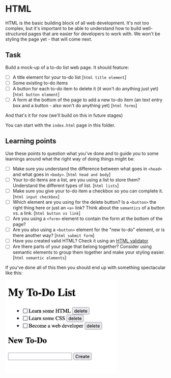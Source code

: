 # HTML

HTML is the basic building block of all web development. It's not too complex, but it's important to be able to understand how to build well-structured pages that are easier for developers to work with. We won't be styling the page yet - that will come next.

## Task

Build a mock-up of a to-do list web page. It should feature:

- [ ] A title element for your to-do list [`html title element`]
- [ ] Some existing to-do items
- [ ] A button for each to-do item to delete it (it won't do anything just yet) [`html button element`]
- [ ] A form at the bottom of the page to add a new to-do item (an text entry box and a button - also won't do anything yet) [`html forms`]

And that's it for now (we'll build on this in future stages)

You can start with the `index.html` page in this folder.

## Learning points

Use these points to question what you've done and to guide you to some learnings around what the right way of doing things might be:

- [ ] Make sure you understand the difference between what goes in `<head>` and what goes in `<body>`. [`html head and body`]
- [ ] Your to-do items are a list, are you using a list to store them? Understand the different types of list. [`html lists`]
- [ ] Make sure you give your to-do item a checkbox so you can complete it. [`html input checkbox`]
- [ ] Which element are you using for the delete button? Is a `<button>` the right thing here or just an `<a>` link? Think about the `semantics` of a button vs. a link. [`html button vs link`]
- [ ] Are you using a `<form>` element to contain the form at the bottom of the page?
- [ ] Are you also using a `<button>` element for the "new to-do" element, or is there another way? [`html submit form`]
- [ ] Have you created valid HTML? Check it using an [HTML validator](https://validator.w3.org/)
- [ ] Are there parts of your page that belong together? Consider using semantic elements to group them together and make your styling easier. [`html semantic elements`]

If you've done all of this then you should end up with something spectacular like this:

<img src="example.png" width="350" alt="Example To Do List">
